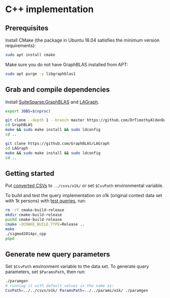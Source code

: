 # C++ implementation

## Prerequisites

Install CMake (the package in Ubuntu 18.04 satisfies the minimum version requirements):

```bash
sudo apt install cmake
```

Make sure you do not have GraphBLAS installed from APT:

```bash
sudo apt purge -y libgraphblas1
```

## Grab and compile dependencies

Install [SuiteSparse:GraphBLAS](https://github.com/DrTimothyAldenDavis/SuiteSparse) and [LAGraph](https://github.com/GraphBLAS/LAGraph/).

```bash
export JOBS=$(nproc)

git clone --depth 1 --branch master https://github.com/DrTimothyAldenDavis/GraphBLAS/
cd GraphBLAS
make && sudo make install && sudo ldconfig
cd ..

git clone https://github.com/GraphBLAS/LAGraph
cd LAGraph
make && sudo make install && sudo ldconfig
cd ..
```

## Getting started

Put [converted CSVs](../README.md#preprocessing-the-provided-data-sets) to `../csvs/o1k/` or set `$CsvPath` environmental variable.

To build and test the query implementation on o1k (original contest data set with 1k persons) with [test queries](query-parameters.cpp), run:

```bash
rm -rf cmake-build-release
mkdir cmake-build-release
pushd cmake-build-release
cmake -DCMAKE_BUILD_TYPE=Release ..
make
./sigmod2014pc_cpp
popd
```

## Generate new query parameters

Set `$CsvPath` environment variable to the data set.
To generate query parameters, set `$ParamsPath`, then run:

```bash
./paramgen
# running it with default values is the same as:
CsvPath=../../csvs/o1k/ ParamsPath=../../params/o1k/ ./paramgen
```
